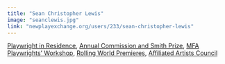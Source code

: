 ```yaml
---
title: "Sean Christopher Lewis"
image: "seanclewis.jpg"
link: "newplayexchange.org/users/233/sean-christopher-lewis"
---
```


[Playwright in Residence](/programs/collaboration-fund), [Annual Commission and Smith Prize](/programs/commissions), [MFA Playwrights’ Workshop](/programs/mfa-playwrights-workshop), [Rolling World Premieres](/programs/rolling-world-premieres), [Affiliated Artists Council](/about/affiliated-artists-council)
